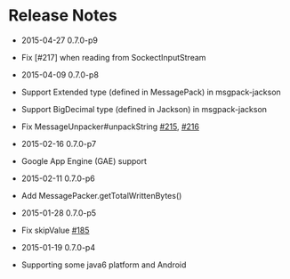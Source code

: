 # Release Notes

* 2015-04-27 0.7.0-p9
 * Fix [#217] when reading from SockectInputStream 

* 2015-04-09 0.7.0-p8
 * Support Extended type (defined in MessagePack) in msgpack-jackson
 * Support BigDecimal type (defined in Jackson) in msgpack-jackson
 * Fix MessageUnpacker#unpackString [#215](https://github.com/msgpack/msgpack-java/pull/215), [#216](https://github.com/msgpack/msgpack-java/pull/216)

* 2015-02-16 0.7.0-p7
 * Google App Engine (GAE) support

* 2015-02-11 0.7.0-p6
 * Add MessagePacker.getTotalWrittenBytes()

* 2015-01-28 0.7.0-p5
 * Fix skipValue [#185](https://github.com/msgpack/msgpack-java/pull/185)

* 2015-01-19 0.7.0-p4
 * Supporting some java6 platform and Android

 
